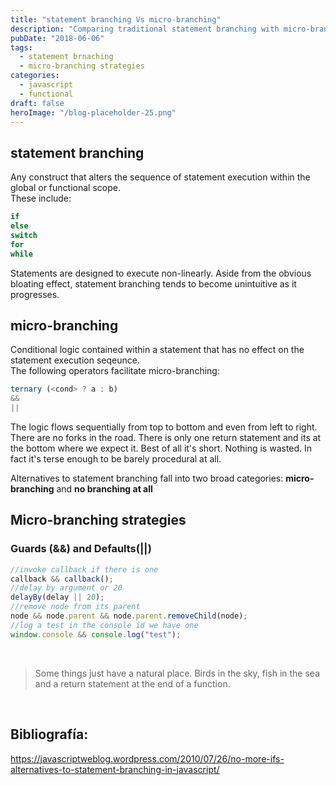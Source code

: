 ```yaml
---
title: "statement branching Vs micro-branching"
description: "Comparing traditional statement branching with micro-branching techniques in JavaScript for more maintainable and functional code"
pubDate: "2018-06-06"
tags:
  - statement brnaching
  - micro-branching strategies
categories:
  - javascript
  - functional
draft: false
heroImage: "/blog-placeholder-25.png"
---
```


## statement branching

Any construct that alters the sequence of statement execution within the global or functional scope. <br>
These include:<br>

```js
if
else
switch
for
while
```

Statements are designed to execute non-linearly. Aside from the obvious bloating effect, statement branching tends to become unintuitive as it progresses.

## micro-branching

Conditional logic contained within a statement that has no effect on the statement execution seqeunce.<br>
The following operators facilitate micro-branching: <br>

```js
ternary (<cond> ? a : b)
&&
||
```

The logic flows sequentially from top to bottom and even from left to right. There are no forks in the road. There is only one return statement and its at the bottom where we expect it. Best of all it's short. Nothing is wasted. In fact it's terse enough to be barely procedural at all.

Alternatives to statement branching fall into two broad categories: **micro-branching** and **no branching at all**

## Micro-branching strategies

### Guards (&&) and Defaults(||)

```javascript
//invoke callback if there is one
callback && callback();
//delay by argument or 20
delayBy(delay || 20);
//remove node from its parent
node && node.parent && node.parent.removeChild(node);
//log a test in the console id we have one
window.console && console.log("test");
```

<br>

<blockquote> Some things just have a natural place. Birds in the sky, fish in the sea and a return statement at the end of a function.</blockquote>

<br>

<div class="bibliography">

## Bibliografía:

https://javascriptweblog.wordpress.com/2010/07/26/no-more-ifs-alternatives-to-statement-branching-in-javascript/

</div>
